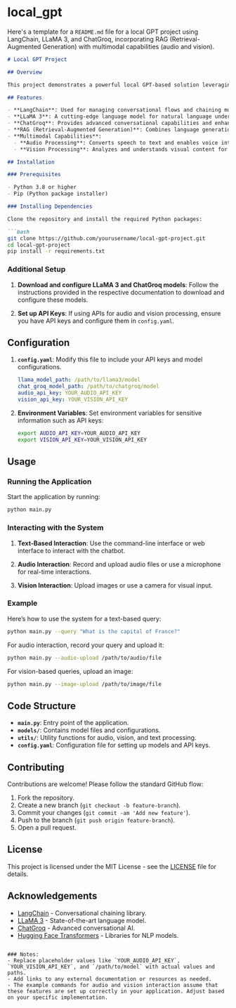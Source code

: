 # local_gpt
Here's a template for a `README.md` file for a local GPT project using LangChain, LLaMA 3, and ChatGroq, incorporating RAG (Retrieval-Augmented Generation) with multimodal capabilities (audio and vision).

```markdown
# Local GPT Project

## Overview

This project demonstrates a powerful local GPT-based solution leveraging advanced language models and multimodal capabilities. It integrates LangChain, LLaMA 3, and ChatGroq to offer a robust AI system that supports Retrieval-Augmented Generation (RAG) for improved context-aware responses. The system also includes audio and vision components for a more immersive and interactive experience.

## Features

- **LangChain**: Used for managing conversational flows and chaining multiple language model operations.
- **LLaMA 3**: A cutting-edge language model for natural language understanding and generation.
- **ChatGroq**: Provides advanced conversational capabilities and enhances the chatbot’s responsiveness.
- **RAG (Retrieval-Augmented Generation)**: Combines language generation with retrieval mechanisms to enhance responses based on external data sources.
- **Multimodal Capabilities**:
  - **Audio Processing**: Converts speech to text and enables voice interactions.
  - **Vision Processing**: Analyzes and understands visual content for a richer interaction.

## Installation

### Prerequisites

- Python 3.8 or higher
- Pip (Python package installer)

### Installing Dependencies

Clone the repository and install the required Python packages:

```bash
git clone https://github.com/yourusername/local-gpt-project.git
cd local-gpt-project
pip install -r requirements.txt
```

### Additional Setup

1. **Download and configure LLaMA 3 and ChatGroq models**:
   Follow the instructions provided in the respective documentation to download and configure these models.

2. **Set up API Keys**:
   If using APIs for audio and vision processing, ensure you have API keys and configure them in `config.yaml`.

## Configuration

1. **`config.yaml`**: Modify this file to include your API keys and model configurations.

   ```yaml
   llama_model_path: /path/to/llama3/model
   chat_groq_model_path: /path/to/chatgroq/model
   audio_api_key: YOUR_AUDIO_API_KEY
   vision_api_key: YOUR_VISION_API_KEY
   ```

2. **Environment Variables**:
   Set environment variables for sensitive information such as API keys:

   ```bash
   export AUDIO_API_KEY=YOUR_AUDIO_API_KEY
   export VISION_API_KEY=YOUR_VISION_API_KEY
   ```

## Usage

### Running the Application

Start the application by running:

```bash
python main.py
```

### Interacting with the System

1. **Text-Based Interaction**:
   Use the command-line interface or web interface to interact with the chatbot.

2. **Audio Interaction**:
   Record and upload audio files or use a microphone for real-time interactions.

3. **Vision Interaction**:
   Upload images or use a camera for visual input.

### Example

Here’s how to use the system for a text-based query:

```bash
python main.py --query "What is the capital of France?"
```

For audio interaction, record your query and upload it:

```bash
python main.py --audio-upload /path/to/audio/file
```

For vision-based queries, upload an image:

```bash
python main.py --image-upload /path/to/image/file
```

## Code Structure

- **`main.py`**: Entry point of the application.
- **`models/`**: Contains model files and configurations.
- **`utils/`**: Utility functions for audio, vision, and text processing.
- **`config.yaml`**: Configuration file for setting up models and API keys.

## Contributing

Contributions are welcome! Please follow the standard GitHub flow:

1. Fork the repository.
2. Create a new branch (`git checkout -b feature-branch`).
3. Commit your changes (`git commit -am 'Add new feature'`).
4. Push to the branch (`git push origin feature-branch`).
5. Open a pull request.

## License

This project is licensed under the MIT License - see the [LICENSE](LICENSE) file for details.

## Acknowledgements

- [LangChain](https://github.com/langchain/langchain) - Conversational chaining library.
- [LLaMA 3](https://huggingface.co/models) - State-of-the-art language model.
- [ChatGroq](https://chatgroq.com) - Advanced conversational AI.
- [Hugging Face Transformers](https://huggingface.co/transformers/) - Libraries for NLP models.

```

### Notes:
- Replace placeholder values like `YOUR_AUDIO_API_KEY`, `YOUR_VISION_API_KEY`, and `/path/to/model` with actual values and paths.
- Add links to any external documentation or resources as needed.
- The example commands for audio and vision interaction assume that these features are set up correctly in your application. Adjust based on your specific implementation.

